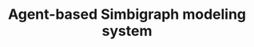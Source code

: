 ---
title: "Agent-based Simbigraph modeling system"
excerpt: "Mathematical models and numerical methods are implemented in periodically updated versions of the [Simbigraph](https://sourceforge.net/projects/budnik/) agent-based simulation system<br/><img src='/images/1-4.png'>"
collection: portfolio
---